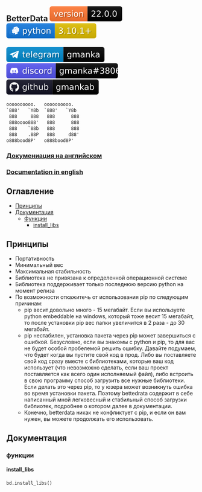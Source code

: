## BetterData [![version](svg/version.svg)](https://github.com/gmankab/betterdata) [![python](svg/python.svg)](https://www.python.org)

[![telegram](svg/telegram.svg)](https://t.me/gmanka)
[![discord](svg/discord.svg)](https://discordapp.com/users/396578935540023296)
[![github](svg/github.svg)](https://github.com/gmankab/betterdata)

```
oooooooooo.   oooooooooo.
`888'   `Y8b  `888'   `Y8b
 888     888   888      888
 888oooo888'   888      888
 888    `88b   888      888
 888    .88P   888     d88'
o888bood8P'   o888bood8P'

```

### [Докумениация на английском](https://github.com/gmankab/betterdata/blob/main/readme.md)
### [Documentation in english](https://github.com/gmankab/betterdata/blob/main/readme.md)


## Оглавление
- [Принципы](#принципы)
- [Документация](#документация)
  - [Функции](#функции)
    - [install_libs](#install_libs)

## Принципы


- Портативность
- Минимальный вес
- Максимальная стабильность
- Библиотека не привязана к определенной
операционной системе
- Библиотека поддерживает только последнюю
версию python на момент релиза
- По возможности откажитечь от использования
pip по следующим причинам:
  - pip весит довольно много - 15 мегабайт.
Если вы используете python embeddable на windows,
который тоже весит 15 мегабайт,
то после установки pip вес папки увеличится
в 2 раза - до 30 мегабайт.
  - pip нестабилен, установка пакета через pip
может завершиться с ошибкой.
Безусловно, если вы знакомы с python и pip,
то для вас не будет
особой пробелемой решить ошибку.
Давайте подумаем, что будет когда вы
пустите свой код в прод.
Либо вы поставляете свой код сразу
вместе с библиотеками, которые ваш код
использует (что невозможно сделать, если
ваш проект поставляется как всего один
исполняемый файл),
либо встроить в свою программу
способ загрузить все нужные библиотеки.
Если делать это через pip,
то у юзера может возникнуть ошибка
во время установки пакета.
Поэтому bettedrata содержит в себе
написанный мной легковесный и стабильный
способ загрузки библиотек,
подробнее о котором далее в документации.
  - Конечно, betterdata никак
не конфликтует с pip, и если он вам нужен,
вы можете продолжать его использовать.


## Документация

### функции

#### install_libs
```python
bd.install_libs()
```

